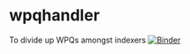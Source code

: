 # wpqhandler
To divide up WPQs amongst indexers
[![Binder](https://mybinder.org/badge.svg)](https://mybinder.org/v2/gh/Mognar/wpqhandler/master)
